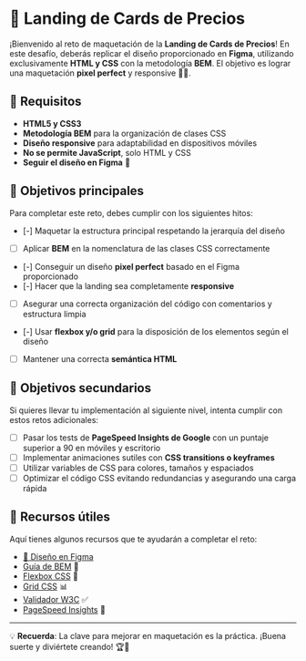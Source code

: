 # 🎨 Landing de Cards de Precios

¡Bienvenido al reto de maquetación de la **Landing de Cards de Precios**! En este desafío, deberás replicar el diseño proporcionado en **Figma**, utilizando exclusivamente **HTML y CSS** con la metodología **BEM**. El objetivo es lograr una maquetación **pixel perfect** y responsive 📏✨.

## 📌 Requisitos
- **HTML5 y CSS3**
- **Metodología BEM** para la organización de clases CSS
- **Diseño responsive** para adaptabilidad en dispositivos móviles
- **No se permite JavaScript**, solo HTML y CSS
- **Seguir el diseño en Figma** 📐

## 🎯 Objetivos principales
Para completar este reto, debes cumplir con los siguientes hitos:

- [-] Maquetar la estructura principal respetando la jerarquía del diseño
- [ ] Aplicar **BEM** en la nomenclatura de las clases CSS correctamente
- [-] Conseguir un diseño **pixel perfect** basado en el Figma proporcionado
- [-] Hacer que la landing sea completamente **responsive**
- [ ] Asegurar una correcta organización del código con comentarios y estructura limpia
- [-] Usar **flexbox y/o grid** para la disposición de los elementos según el diseño
- [ ] Mantener una correcta **semántica HTML**

## 🚀 Objetivos secundarios
Si quieres llevar tu implementación al siguiente nivel, intenta cumplir con estos retos adicionales:

- [ ] Pasar los tests de **PageSpeed Insights de Google** con un puntaje superior a 90 en móviles y escritorio
- [ ] Implementar animaciones sutiles con **CSS transitions o keyframes**
- [ ] Utilizar variables de CSS para colores, tamaños y espaciados
- [ ] Optimizar el código CSS evitando redundancias y asegurando una carga rápida

## 🔗 Recursos útiles
Aquí tienes algunos recursos que te ayudarán a completar el reto:

- [🎨 Diseño en Figma](https://www.figma.com/design/i1ehlGMM11P3fyepotanmL/Cards-de-precios?node-id=33-1&t=JnpnjSXBo83QpwZa-1)
- [Guía de BEM](https://getbem.com/) 📌
- [Flexbox CSS](https://css-tricks.com/snippets/css/a-guide-to-flexbox/) 📏
- [Grid CSS](https://css-tricks.com/snippets/css/complete-guide-grid/) 📊
- [Validador W3C](https://validator.w3.org/) ✅
- [PageSpeed Insights](https://pagespeed.web.dev/) 🚀

---

💡 **Recuerda**: La clave para mejorar en maquetación es la práctica. ¡Buena suerte y diviértete creando! 🏆🎨

